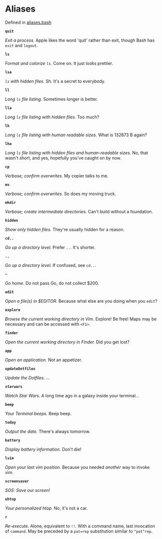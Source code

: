 # Aliases

Defined in [aliases.bash](/links/bash/aliases.bash)

**`quit`**

*Exit a process.* Apple likes the word 'quit' rather than exit, though Bash has
`exit` and `logout`.

**`ls`**

*Format and colorize `ls`.* Come on. It just looks prettier.

**`lsa`**

*`ls` with hidden files.* Sh. It's a secret to everybody.

**`ll`**

*Long `ls` file listing.* Sometimes longer is better.

**`lla`**

*Long `ls` file listing with hidden files.* Too much?

**`lh`**

*Long `ls` file listing with human readable sizes.* What is 132873 B again?

**`lha`**

*Long `ls` file listing with hidden files and human-readable sizes.* No, that
wasn't short, and yes, hopefully you've caught on by now.

**`cp`**

*Verbose; confirm overwrites.* My copier talks to me.

**`mv`**

*Verbose; confirm overwrites.* So does my moving truck.

**`mkdir`**

*Verbose; create intermediate directories.* Can't build without a foundation.

**`hidden`**

*Show only hidden files.* They're usually hidden for a reason.

**`cd..`**

*Go up a directory level.* Prefer `..`. It's shorter.

**`..`**

*Go up a directory level.* If confused, see `cd..`.

**`~`**

*Go home.* Do not pass Go, do not collect $200.

**`edit`**

*Open a file(s) in $EDITOR.* Because what else are you doing when you `edit`?

**`explore`**

*Browse the current working directory in Vim.* Explore! Be free! Maps may be necessary and can be
accessed with `<F1>`.

**`finder`**

*Open the current working directory in Finder.* Did you get lost?

**`app`**

*Open an application.* Not an appetizer.

**`updateDotfiles`**

*Update the Dotfiles.* ...

**`starwars`**

*Watch Star Wars.* A long time ago in a galaxy inside your terminal...

**`beep`**

*Your Terminal beeps.* Beep beep.

**`today`**

*Output the date.* There's always tomorrow.

**`battery`**

*Display battery information.* Don't die!

**`lvim`**

*Open your last vim position.* Because you needed *another* way to invoke vim.

**`screensaver`**

*SOS: Save our screen!*

**`uhtop`**

*Your personalized htop.* No, it's not a car.

**`r`**

*Re-execute.* Alone, equivalent to `!!`. With a command name, last invocation of
`command`. May be preceded by a `pat=rep` substitution similar to `^pat^rep`.
